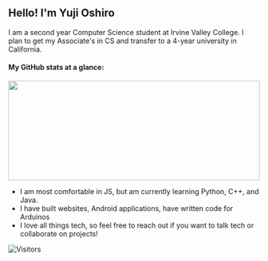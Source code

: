 ## Hello! I'm Yuji Oshiro

I am a second year Computer Science student at Irvine Valley College. I plan to get my Associate's in CS and transfer to a 4-year university in California.

#### My GitHub stats at a glance:
<img height="200em" width="100%" src="https://github-readme-stats.vercel.app/api?username=yujioshiro&show_icons=true&hide_border=true&&count_private=true&include_all_commits=true&theme=dark" />

- I am most comfortable in JS, but am currently learning Python, C++, and Java.
- I have built websites, Android applications, have written code for Arduinos
- I love all things tech, so feel free to reach out if you want to talk tech or collaborate on projects!

![Visitors](https://visitor-badge.glitch.me/badge?page_id=${yujioshiro}.${yujioshiro})


<!--
**yujioshiro/yujioshiro** is a ✨ _special_ ✨ repository because its `README.md` (this file) appears on your GitHub profile.

Here are some ideas to get you started:

- 🔭 I’m currently working on ...
- 🌱 I’m currently learning ...
- 👯 I’m looking to collaborate on ...
- 🤔 I’m looking for help with ...
- 💬 Ask me about ...
- 📫 How to reach me: ...
- 😄 Pronouns: ...
- ⚡ Fun fact: ...
-->


